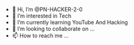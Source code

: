 - 👋 Hi, I’m @PN-HACKER-2-0
- 👀 I’m interested in Tech
- 🌱 I’m currently learning YouTube And Hacking
- 💞️ I’m looking to collaborate on ...
- 📫 How to reach me ...

<!---
PN-HACKER-2-0/PN-HACKER-2-0 is a ✨ special ✨ repository because its `README.md` (this file) appears on your GitHub profile.
You can click the Preview link to take a look at your changes.
--->

